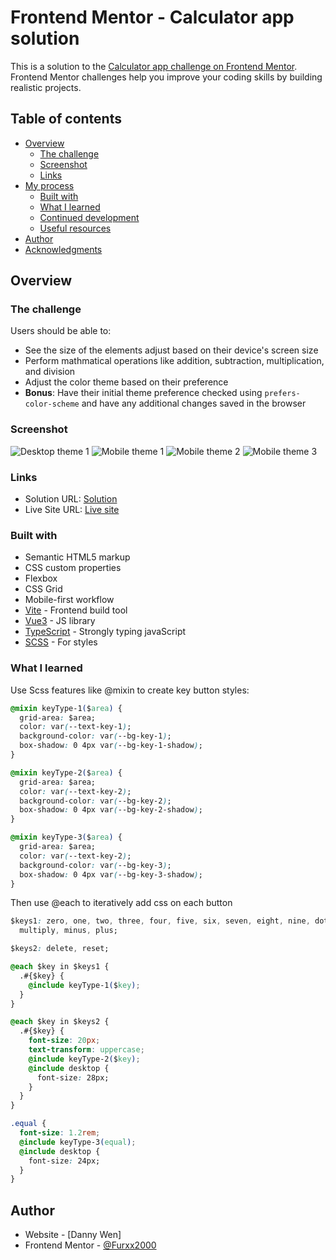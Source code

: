 # Frontend Mentor - Calculator app solution

This is a solution to the [Calculator app challenge on Frontend Mentor](https://www.frontendmentor.io/challenges/calculator-app-9lteq5N29). Frontend Mentor challenges help you improve your coding skills by building realistic projects.

## Table of contents

- [Overview](#overview)
  - [The challenge](#the-challenge)
  - [Screenshot](#screenshot)
  - [Links](#links)
- [My process](#my-process)
  - [Built with](#built-with)
  - [What I learned](#what-i-learned)
  - [Continued development](#continued-development)
  - [Useful resources](#useful-resources)
- [Author](#author)
- [Acknowledgments](#acknowledgments)

## Overview

### The challenge

Users should be able to:

- See the size of the elements adjust based on their device's screen size
- Perform mathmatical operations like addition, subtraction, multiplication, and division
- Adjust the color theme based on their preference
- **Bonus**: Have their initial theme preference checked using `prefers-color-scheme` and have any additional changes saved in the browser

### Screenshot

![Desktop theme 1](./src/assets/Desktop-theme-1.png)
![Mobile theme 1](./src/assets/Mobile-theme-1.png)
![Mobile theme 2](./src/assets/Mobile-theme-2.png)
![Mobile theme 3](./src/assets/Mobile-theme-3.png)

### Links

- Solution URL: [Solution](https://www.frontendmentor.io/solutions/calculator-app-with-vite-vue3-typescript-scss-kOXCOl1pdi)
- Live Site URL: [Live site](https://furxx2000.github.io/Calculator-App/)

### Built with

- Semantic HTML5 markup
- CSS custom properties
- Flexbox
- CSS Grid
- Mobile-first workflow
- [Vite](https://vitejs.dev/) - Frontend build tool
- [Vue3](https://reactjs.org/) - JS library
- [TypeScript](https://www.typescriptlang.org/) - Strongly typing javaScript
- [SCSS](https://sass-lang.com/) - For styles

### What I learned

Use Scss features like @mixin to create key button styles:

```css
@mixin keyType-1($area) {
  grid-area: $area;
  color: var(--text-key-1);
  background-color: var(--bg-key-1);
  box-shadow: 0 4px var(--bg-key-1-shadow);
}

@mixin keyType-2($area) {
  grid-area: $area;
  color: var(--text-key-2);
  background-color: var(--bg-key-2);
  box-shadow: 0 4px var(--bg-key-2-shadow);
}

@mixin keyType-3($area) {
  grid-area: $area;
  color: var(--text-key-2);
  background-color: var(--bg-key-3);
  box-shadow: 0 4px var(--bg-key-3-shadow);
}
```

Then use @each to iteratively add css on each button

```css
$keys1: zero, one, two, three, four, five, six, seven, eight, nine, dot, slash,
  multiply, minus, plus;

$keys2: delete, reset;

@each $key in $keys1 {
  .#{$key} {
    @include keyType-1($key);
  }
}

@each $key in $keys2 {
  .#{$key} {
    font-size: 20px;
    text-transform: uppercase;
    @include keyType-2($key);
    @include desktop {
      font-size: 28px;
    }
  }
}

.equal {
  font-size: 1.2rem;
  @include keyType-3(equal);
  @include desktop {
    font-size: 24px;
  }
}
```

## Author

- Website - [Danny Wen]
- Frontend Mentor - [@Furxx2000](https://www.frontendmentor.io/profile/Furxx2000)
